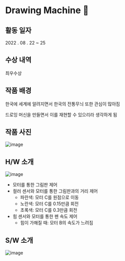 # Drawing Machine 🎨

## 활동 일자

2022 . 08 . 22 ~ 25

## 수상 내역

최우수상

## 작품 배경

한국에 세계에 알려지면서 한국의 전통무늬 또한 관심이 많아짐

드로잉 머신을 만들면서 이를 재현할 수 있으리라 생각하게 됨

## 작품 사진
![image](https://user-images.githubusercontent.com/103805620/187031191-9b849a15-9c65-4697-bc57-6b73e957dc4a.png)

## H/W 소개

![image](https://user-images.githubusercontent.com/103805620/187030917-1c49bb49-8822-4cc7-9062-5449d7e881ca.png)

- 모터를 통한 그림판 제어
- 컬러 센서와 모터를 통한 그림판과의 거리 제어
    - 파란색: 모터 C를 원점으로 이동
    - 노란색: 모터 C를 0.15만큼 회전
    - 초록색: 모터 C를 0.3만큼 회전
- 힘 센서와 모터를 통한 펜 속도 제어
    - 힘이 가해질 때: 모터 B의 속도가 느려짐

## S/W 소개

![image](https://user-images.githubusercontent.com/103805620/187030936-2136c548-f1b4-435b-8249-6f8fa619642a.png)